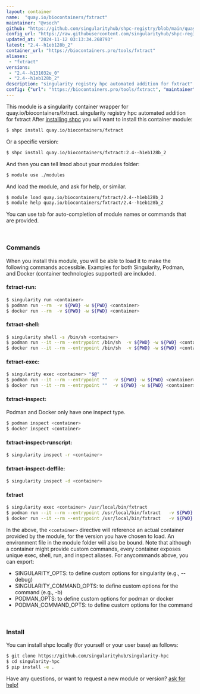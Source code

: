 ```yaml
---
layout: container
name:  "quay.io/biocontainers/fxtract"
maintainer: "@vsoch"
github: "https://github.com/singularityhub/shpc-registry/blob/main/quay.io/biocontainers/fxtract/container.yaml"
config_url: "https://raw.githubusercontent.com/singularityhub/shpc-registry/main/quay.io/biocontainers/fxtract/container.yaml"
updated_at: "2024-11-12 03:13:34.268793"
latest: "2.4--h1eb128b_2"
container_url: "https://biocontainers.pro/tools/fxtract"
aliases:
 - "fxtract"
versions:
 - "2.4--h131032e_0"
 - "2.4--h1eb128b_2"
description: "singularity registry hpc automated addition for fxtract"
config: {"url": "https://biocontainers.pro/tools/fxtract", "maintainer": "@vsoch", "description": "singularity registry hpc automated addition for fxtract", "latest": {"2.4--h1eb128b_2": "sha256:e060c9ee68a84bb1f3d2111ad49ef4109bd928101787c20e2cf2d9ebccb3a219"}, "tags": {"2.4--h131032e_0": "sha256:be1ede43ada2648df04b125e130f5f05121853c7880393e4d4135f268f55dc68", "2.4--h1eb128b_2": "sha256:e060c9ee68a84bb1f3d2111ad49ef4109bd928101787c20e2cf2d9ebccb3a219"}, "docker": "quay.io/biocontainers/fxtract", "aliases": {"fxtract": "/usr/local/bin/fxtract"}}
---
```


This module is a singularity container wrapper for quay.io/biocontainers/fxtract.
singularity registry hpc automated addition for fxtract
After [installing shpc](#install) you will want to install this container module:


```bash
$ shpc install quay.io/biocontainers/fxtract
```

Or a specific version:

```bash
$ shpc install quay.io/biocontainers/fxtract:2.4--h1eb128b_2
```

And then you can tell lmod about your modules folder:

```bash
$ module use ./modules
```

And load the module, and ask for help, or similar.

```bash
$ module load quay.io/biocontainers/fxtract/2.4--h1eb128b_2
$ module help quay.io/biocontainers/fxtract/2.4--h1eb128b_2
```

You can use tab for auto-completion of module names or commands that are provided.

<br>

### Commands

When you install this module, you will be able to load it to make the following commands accessible.
Examples for both Singularity, Podman, and Docker (container technologies supported) are included.

#### fxtract-run:

```bash
$ singularity run <container>
$ podman run --rm  -v ${PWD} -w ${PWD} <container>
$ docker run --rm  -v ${PWD} -w ${PWD} <container>
```

#### fxtract-shell:

```bash
$ singularity shell -s /bin/sh <container>
$ podman run --it --rm --entrypoint /bin/sh  -v ${PWD} -w ${PWD} <container>
$ docker run --it --rm --entrypoint /bin/sh  -v ${PWD} -w ${PWD} <container>
```

#### fxtract-exec:

```bash
$ singularity exec <container> "$@"
$ podman run --it --rm --entrypoint ""  -v ${PWD} -w ${PWD} <container> "$@"
$ docker run --it --rm --entrypoint ""  -v ${PWD} -w ${PWD} <container> "$@"
```

#### fxtract-inspect:

Podman and Docker only have one inspect type.

```bash
$ podman inspect <container>
$ docker inspect <container>
```

#### fxtract-inspect-runscript:

```bash
$ singularity inspect -r <container>
```

#### fxtract-inspect-deffile:

```bash
$ singularity inspect -d <container>
```


#### fxtract

```bash
$ singularity exec <container> /usr/local/bin/fxtract
$ podman run --it --rm --entrypoint /usr/local/bin/fxtract   -v ${PWD} -w ${PWD} <container> -c " $@"
$ docker run --it --rm --entrypoint /usr/local/bin/fxtract   -v ${PWD} -w ${PWD} <container> -c " $@"
```



In the above, the `<container>` directive will reference an actual container provided
by the module, for the version you have chosen to load. An environment file in the
module folder will also be bound. Note that although a container
might provide custom commands, every container exposes unique exec, shell, run, and
inspect aliases. For anycommands above, you can export:

 - SINGULARITY_OPTS: to define custom options for singularity (e.g., --debug)
 - SINGULARITY_COMMAND_OPTS: to define custom options for the command (e.g., -b)
 - PODMAN_OPTS: to define custom options for podman or docker
 - PODMAN_COMMAND_OPTS: to define custom options for the command

<br>

### Install

You can install shpc locally (for yourself or your user base) as follows:

```bash
$ git clone https://github.com/singularityhub/singularity-hpc
$ cd singularity-hpc
$ pip install -e .
```

Have any questions, or want to request a new module or version? [ask for help!](https://github.com/singularityhub/singularity-hpc/issues)